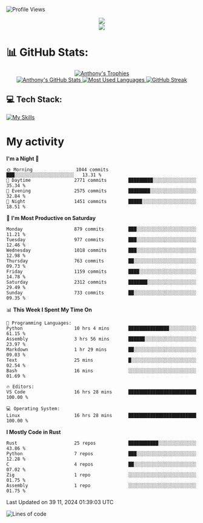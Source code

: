 
![Profile Views](https://komarev.com/ghpvc/?username=anthonymichaeltdm&label=Profile%20views&color=0e75b6&style=flat)

<!--profile banner-->
<div align="center">
  <img src="https://svg-banners.vercel.app/api?type=typeWriter&text1=Anthony%20Rubick&width=800&height=150" />
</div>

<!--profile views-->
<div align="center">
  <a href="https://u8views.com/github/AnthonyMichaelTDM">
    <img src="https://u8views.com/api/v1/github/profiles/68485672/views/day-week-month-total-count.svg">
  </a>
</div>

# 📊 GitHub Stats:

<!--trophies https://github.com/ryo-ma/github-profile-trophy -->
<div align="center"> 
  <a href="https://github.com/ryo-ma/github-profile-trophy">
    <picture>
      <source
        srcset="https://github-profile-trophy.vercel.app/?username=anthonymichaeltdm&theme=gitdimmed&no-frame=true&no-bg=true&column=-1"
        media="(prefers-color-scheme: dark)"
      />
      <source
        srcset="https://github-profile-trophy.vercel.app/?username=anthonymichaeltdm&theme=_____&no-frame=true&no-bg=true&column=-1"
        media="(prefers-color-scheme: light), (prefers-color-scheme: no-preference)"
      />
      <img src="https://github-profile-trophy.vercel.app/?username=anthonymichaeltdm&theme=gitdimmed&no-frame=true&no-bg=true&column=-1" alt="Anthony's Trophies" />
    </picture>
  </a>
</div>

<div align="center">
  <a href="https://github.com/anuraghazra/github-readme-stats">
    <picture>
      <source
        srcset="https://github-readme-stats.vercel.app/api?username=anthonymichaeltdm&show_icons=true&locale=en&theme=github_dark_dimmed&count_private=true&hide_border=true&include_all_commits=true"
        media="(prefers-color-scheme: dark)"
      />
      <source
        srcset="https://github-readme-stats.vercel.app/api?username=anthonymichaeltdm&show_icons=true&locale=en&theme=___&count_private=true&hide_border=true&include_all_commits=true"
        media="(prefers-color-scheme: light), (prefers-color-scheme: no-preference)"
      />
      <img src="https://github-readme-stats.vercel.app/api?username=anthonymichaeltdm&show_icons=true&locale=en&theme=github_dark_dimmed&count_private=true&hide_border=true&include_all_commits=true" alt="Anthony's GitHub Stats" />
    </picture>
  </a>
  
  <!--most used languages-->
  <a href="https://github.com/anuraghazra/github-readme-stats">
    <picture>
      <source
        srcset="https://github-readme-stats.vercel.app/api/top-langs?username=anthonymichaeltdm&show_icons=true&locale=en&layout=compact&theme=github_dark_dimmed&langs_count=8&count_private=true&size_weight=0.5&count_weight=0.5&hide_border=true"
        media="(prefers-color-scheme: dark)"
      />
      <source
        srcset="https://github-readme-stats.vercel.app/api/top-langs?username=anthonymichaeltdm&show_icons=true&locale=en&layout=compact&theme=____&langs_count=8&count_private=true&size_weight=0.5&count_weight=0.5&hide_border=true"
        media="(prefers-color-scheme: light), (prefers-color-scheme: no-preference)"
      />
      <img src="https://github-readme-stats.vercel.app/api/top-langs?username=anthonymichaeltdm&show_icons=true&locale=en&layout=compact&theme=github_dark_dimmed&langs_count=8&count_private=true&size_weight=0.5&count_weight=0.5&hide_border=true" alt="Most Used Languages" />
    </picture>
  </a>
  
  <!--streak https://git.io/streak-stats -->
  <a href="https://git.io/streak-stats">
    <picture>
      <source
        srcset="https://streak-stats.demolab.com?user=AnthonyMichaelTDM&theme=one-dark-pro&hide_border=true"
        media="(prefers-color-scheme: dark)"
      />
      <source
        srcset="https://streak-stats.demolab.com?user=AnthonyMichaelTDM&theme=_____&hide_border=true"
        media="(prefers-color-scheme: light), (prefers-color-scheme: no-preference)"
      />
      <img src="https://streak-stats.demolab.com?user=AnthonyMichaelTDM&theme=one-dark-pro&hide_border=true" alt="GitHub Streak" />
    </picture>
  </a>
</div>

<!--favorite languages and tools, and most used langs-->
## 💻 Tech Stack:

[![My Skills](https://skillicons.dev/icons?i=rust,actix,aws,github,githubactions,git,linux,bash,cpp,docker,java,latex,md,neovim,postgres,py,regex,vscode&theme=dark&perline=6)](https://skillicons.dev#gh-dark-mode-only)

# My activity

<!--START_SECTION:activity-->

<!--END_SECTION:activity-->

<!-- weekly activity https://github.com/AnthonyMichaelTDM/waka-readme-stats -->
<!--START_SECTION:waka-->
**I'm a Night 🦉** 

```text
🌞 Morning                1044 commits        ███░░░░░░░░░░░░░░░░░░░░░░   13.31 % 
🌆 Daytime                2771 commits        █████████░░░░░░░░░░░░░░░░   35.34 % 
🌃 Evening                2575 commits        ████████░░░░░░░░░░░░░░░░░   32.84 % 
🌙 Night                  1451 commits        █████░░░░░░░░░░░░░░░░░░░░   18.51 % 
```
📅 **I'm Most Productive on Saturday** 

```text
Monday                   879 commits         ███░░░░░░░░░░░░░░░░░░░░░░   11.21 % 
Tuesday                  977 commits         ███░░░░░░░░░░░░░░░░░░░░░░   12.46 % 
Wednesday                1018 commits        ███░░░░░░░░░░░░░░░░░░░░░░   12.98 % 
Thursday                 763 commits         ██░░░░░░░░░░░░░░░░░░░░░░░   09.73 % 
Friday                   1159 commits        ████░░░░░░░░░░░░░░░░░░░░░   14.78 % 
Saturday                 2312 commits        ███████░░░░░░░░░░░░░░░░░░   29.49 % 
Sunday                   733 commits         ██░░░░░░░░░░░░░░░░░░░░░░░   09.35 % 
```


📊 **This Week I Spent My Time On** 

```text
💬 Programming Languages: 
Python                   10 hrs 4 mins       ███████████████░░░░░░░░░░   61.15 % 
Assembly                 3 hrs 56 mins       ██████░░░░░░░░░░░░░░░░░░░   23.97 % 
Markdown                 1 hr 29 mins        ██░░░░░░░░░░░░░░░░░░░░░░░   09.03 % 
Text                     25 mins             █░░░░░░░░░░░░░░░░░░░░░░░░   02.54 % 
Bash                     16 mins             ░░░░░░░░░░░░░░░░░░░░░░░░░   01.69 % 

🔥 Editors: 
VS Code                  16 hrs 28 mins      █████████████████████████   100.00 % 

💻 Operating System: 
Linux                    16 hrs 28 mins      █████████████████████████   100.00 % 
```

**I Mostly Code in Rust** 

```text
Rust                     25 repos            ███████████░░░░░░░░░░░░░░   43.86 % 
Python                   7 repos             ███░░░░░░░░░░░░░░░░░░░░░░   12.28 % 
C                        4 repos             ██░░░░░░░░░░░░░░░░░░░░░░░   07.02 % 
Zig                      1 repo              ░░░░░░░░░░░░░░░░░░░░░░░░░   01.75 % 
Assembly                 1 repo              ░░░░░░░░░░░░░░░░░░░░░░░░░   01.75 % 
```




 Last Updated on 39 11, 2024 01:39:03 UTC
<!--END_SECTION:waka-->

<!--START_SECTION:loc-->
![Lines of code](https://img.shields.io/badge/From%20Hello%20World%20I%27ve%20Written-16.8%20million%20lines%20of%20code-blue)


<!--END_SECTION:loc-->
